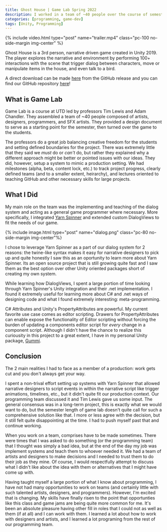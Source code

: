 ```yaml
---
title: Ghost House | Game Lab Spring 2022
description: I worked in a team of ~40 people over the course of semester to create a narrative driven, 3rd person game in Unity.
categories: [programming, game-dev]
tags: [Unity, Programming]
---
```


{% include video.html type="post" name="trailer.mp4" class="pc-100 no-side-margin img-center" %}

Ghost House is a 3rd person, narrative driven game created in Unity 2019. The player explores the narrative and environment by performing 100+ interactions with the scene that trigger dialog between characters, move or manipulate items in the house, and even talk to a bird.

A direct download can be made [here](https://github.com/metalac190/GhostHouse/releases/download/Release/GhostHouse_Release.zip) from the GitHub release and you can find our GitHub repository [here](https://github.com/metalac190/GhostHouse)!

## What is Game Lab

Game Lab is a course at UTD led by professors Tim Lewis and Adam Chandler. They assembled a team of ~40 people composed of artists, designers, programmers, and SFX artists. They provided a design document to serve as a starting point for the semester, then turned over the game to the students.

The professors do a great job balancing creative freedom for the students and setting defined boundaries for the project. There was extremely little that they said we _must_ do or _can't_ do, but rather they explained why a different approach might be better or pointed issues with our ideas. They did, however, setup a system to mimic a production setting. We had milestones (alpha, beta, content lock, etc.) to track project progress, clearly defined teams (and to a smaller extent, heirarchy), and lectures oriented to teaching GitHub and other necessary skills for large projects.

## What I Did

My main role on the team was the implementing and teaching of the dialog system and acting as a general game programmer where necessary. More specifically, I integrated [Yarn Spinner](https://docs.yarnspinner.dev/) and extended custom DialogViews to fit the needs of our game.

{% include image.html type="post" name="dialog.png" class="pc-80 no-side-margin img-center"%}

I chose to leverage Yarn Spinner as a part of our dialog system for 2 reasons: the twine-like syntax makes it easy for narrative designers to pick up and quite honestly I saw this as an oportunity to learn more about Yarn Spinner. Its an open source project that is still growing quite fast and I saw them as the best option over other Unity oriented packages short of creating my own system.

While learning how DialogViews, I spent a large portion of time looking through Yarn Spinner's Unity integration and their .net implementation. I found it extremely useful for learning more about C# and .net ways of designing code and what I found extremely interesting: meta-programming.

C# Attributes and Unity's PropertyAttributes are powerful. My current favorite use case comes as editor scripting. Drawers for PropertyAttributes can enable expose the functionality of Editor scripting without forcing the burden of updating a components editor script for _every_ change in a component script. Although I didn't have the chance to realize this curiousity in this project to a great extent, I have in my personal Unity package, [Gummi](https://github.com/nicolasmaclean/Gummi-Unity).

## Conclusion

The 2 main realities I had to face as a member of a production: work gets cut and you don't always get your way.

I spent a non-trival effort setting up systems with Yarn Spinner that allowed narrative designers to script events in within the narrative script like trigger animations, timelines, etc., but it didn't quite fit our production context. Our programming team discussed it and Tim Lewis gave us some input. The general consensus was in a long-term project, this is exactly what we would want to do, but the semester length of game lab doesn't quite call for such a comprehensive solution like that. I more or less agree with the decision, but it still felt quite disappointing at the time. I had to push myself past that and continue working.

When you work on a team, comprises have to be made sometimes. There were times that I was asked to do something (or the programming team) that I thought was simply a bad idea, but at the end of the day my job was implement systems and teach them to whoever needed it. We had a team of artists and designers to make decisions and I needed to trust them to do their job as they mine. Of course, I would respectfully attempt to discuss what I didn't like about the idea with them or alternatives that I might have come up with.

Having taught myself a large portion of what I know about programming, I have not had many opportunities to work on teams (and certainly little with such talented artists, designers, and programmers). However, I'm excited that is changing. My skills have finally risen to the point that opportunties like this class and game jams are being quite more common for me. It's been an absolute pleasure having other fill in roles that I could not as well as them (if at all) and I can work with them. I learned a lot about how to work with designers and artists, and I learned a lot programing from the rest of our programming team.
